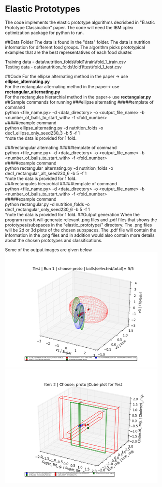 # Elastic Prototypes

The code implements the elastic prototype algorithms decrisbed in "Elastic Prototype Classication" paper. The code will need the IBM cplex optimization package for python to run. 

##Data Folder
The data is found in the "data" folder. The data is nutrition information for different food groups. The algorithm picks prototypical examples that are the best representatives of each food cluster.  
  
Training data - data\nutrition_folds\fold1\train\fold_1_train.csv  
Testing data  - data\nutrition_folds\fold1\test\fold_1_test.csv

##Code
For the ellipse alternating method in the paper -> use **ellipse_alternating.py**  
For the rectangular alternating method in the paper-> use **rectangular_alternating.py**  
For the rectangules hierarchial method in the paper-> use **rectangular.py**
##Sample commands for running 
###ellipse alternating
#####template of command  
python \<file_name.py\> -d \<data_directory\> -o \<output_file_name\> -b \<number_of_balls_to_start_with\> -f \<fold_number\>  
#####example command  
python ellipse_alternating.py -d nutrition_folds -o dec1_ellipse_only_seed230_3 -b 5 -f 1  
*note the data is provided for 1 fold.

###rectangular alternating
#####template of command  
python \<file_name.py\> -d \<data_directory\> -o \<output_file_name\> -b \<number_of_balls_to_start_with\> -f \<fold_number\>  
#####example command  
python rectangular_alternating.py -d nutrition_folds -o dec1_rectangular_alt_seed230_6 -b 5 -f 1  
*note the data is provided for 1 fold.  
###rectangules hierarchial 
#####template of command  
python \<file_name.py\> -d \<data_directory\> -o \<output_file_name\> -b \<number_of_balls_to_start_with\> -f \<fold_number\>  
#####example command  
python rectangular.py -d nutrition_folds -o dec1_rectangular_only_seed230_6 -b 5 -f 1  
*note the data is provided for 1 fold.
##Output generation
When the program runs it will generate relevant .png files and .pdf files that shows the prototypes/subspaces in the "elastic_prototype/" directory. The .png files will be 2d or 3d plots of the chosen subspaces. The .pdf file will contain the information in the .png files and in addition would also contain more details about the chosen prototypes and classifications.

Some of the output images are given below
![Image of ellipse alternating](https://github.com/prashan/elastic_prototype/blob/master/images/ellipse_alternating_iter1_choose_proto.png)
![Image of ellipse alternating](https://github.com/prashan/elastic_prototype/blob/master/images/rectangular_alternating.png)



